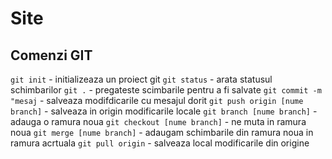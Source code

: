 # Site
## Comenzi GIT
`git init` - initializeaza un proiect git
`git status` - arata statusul schimbarilor
`git .` - pregateste scimbarile pentru a fi salvate
`git commit -m "mesaj` - salveaza modifdicarile cu mesajul dorit
`git push origin [nume branch]` - salveaza in origin modificarile locale
`git branch [nume branch]` - adauga o ramura noua
`git checkout [nume branch]` - ne muta in ramura noua
`git merge [nume branch]` - adaugam schimbarile din ramura noua in ramura acrtuala
`git pull origin` - salveaza local modificarile din origine